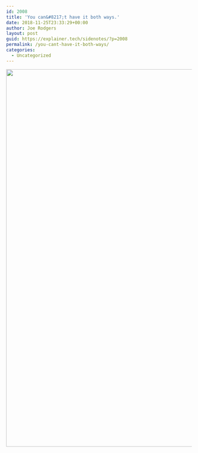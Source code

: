 ```yaml
---
id: 2008
title: 'You can&#8217;t have it both ways.'
date: 2018-11-25T23:33:29+00:00
author: Joe Rodgers
layout: post
guid: https://explainer.tech/sidenotes/?p=2008
permalink: /you-cant-have-it-both-ways/
categories:
  - Uncategorized
---
```

<a href="https://i0.wp.com/explainer.tech/sidenotes/wp-content/uploads/2018/11/Screenshot_20181125-173141.png?ssl=1" rel="attachment wp-att-2009"><img src="https://i0.wp.com/explainer.tech/sidenotes/wp-content/uploads/2018/11/Screenshot_20181125-173141.png?resize=1024%2C1024&#038;ssl=1" alt="" title="screenshot_20181125-173141-png" width="1024" height="1024" class="alignnone size-full wp-image-2009" srcset="https://i0.wp.com/explainer.tech/sidenotes/wp-content/uploads/2018/11/Screenshot_20181125-173141.png?resize=150%2C150&ssl=1 150w, https://i0.wp.com/explainer.tech/sidenotes/wp-content/uploads/2018/11/Screenshot_20181125-173141.png?zoom=2&resize=1024%2C1024&ssl=1 2048w" sizes="(max-width: 1024px) 100vw, 1024px" data-recalc-dims="1" /></a>